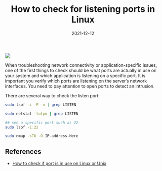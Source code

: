 ﻿---
title: "How to check for listening ports in Linux"
date: 2021-12-12
sidebar: 'auto'
tags:
 - Network
 - Ubuntu
 - Linux
 - server-management
categories:
 - Tech
publish: True
meta:
  - property: og:description
    content: When troubleshooting network connectivity or application-specific issues, one of the first things to check should be what ports are actually in use...
  - property: og:image
    content: https://i.imgur.com/vfBoyUS.jpg
---

![](https://i.imgur.com/vfBoyUS.jpg)

When troubleshooting network connectivity or application-specific issues, one of the first things to check should be what ports are actually in use on your system and which application is listening on a specific port. It is important you verify which ports are listening on the server’s network interfaces. You need to pay attention to open ports to detect an intrusion.

There are several way to check the listen port:
``` bash
sudo lsof -i -P -n | grep LISTEN

sudo netstat -tulpn | grep LISTEN

## see a specific port such as 22
sudo lsof -i:22 

sudo nmap -sTU -O IP-address-Here
```

## References
- [How to check if port is in use on Linux or Unix](https://www.cyberciti.biz/faq/unix-linux-check-if-port-is-in-use-command/)
